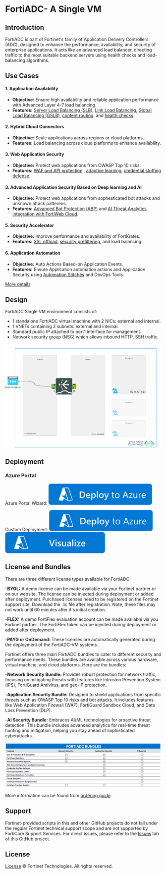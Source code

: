 # FortiADC- A Single VM

## Introduction

FortiADC is part of Fortinet's family of Application Delivery Controllers (ADC), designed to enhance the performance, availability, and security of enterprise applications.
It acts like an advanced load balancer, directing traffic to the most suitable backend servers using health checks and load-balancing algorithms.

## Use Cases

#### 1. Application Availability
- **Objective:** Ensure high availability and reliable application performance with Advanced Layer 4-7 load balancing.
- **Features:** [Server Load Balancing (SLB)](https://docs.fortinet.com/document/fortiadc/7.6.0/administration-guide/975733/server-load-balancing), [Link Load Balancing](https://docs.fortinet.com/document/fortiadc/7.6.0/administration-guide/337937/link-load-balancing), [Global Load Balancing (GSLB)](https://docs.fortinet.com/document/fortiadc/7.6.0/administration-guide/842895/global-load-balancing), [content routing](https://docs.fortinet.com/document/fortiadc/7.6.0/administration-guide/561482/configuring-content-routes), and [health checks](https://docs.fortinet.com/document/fortiadc/7.6.0/administration-guide/922491/health-check).

#### 2. Hybrid Cloud Connectors
- **Objective:** Scale applications across regions or cloud platforms.
- **Features:** Load balancing across cloud platforms to enhance availability.

#### 3. Web Application Security 
- **Objective:** Protect web applications from OWASP Top 10 risks.
- **Features:** [WAF and API protection](https://docs.fortinet.com/document/fortiadc/7.4.2/handbook/503987/web-application-firewall) , [adaptive learning](https://docs.fortinet.com/document/fortiadc/7.6.0/administration-guide/128496/waf-adaptive-learning), [credential stuffing defense](https://docs.fortinet.com/document/fortiadc/7.6.0/administration-guide/870251/configuring-a-credential-stuffing-defense-policy).

#### 3. Advanced Application Security Based on Deep learning and AI
- **Objective:** Protect web applications from sophesticated bot attacks and unknown attack patterens.
- **Features:** [Advanced Bot Protection (ABP)](https://docs.fortinet.com/document/fortiadc/7.6.0/administration-guide/162426/advanced-bot-protection-abp) and [AI Threat Analytics integration with FortiWeb Cloud](https://docs.fortinet.com/document/fortiadc/7.6.0/administration-guide/52944/ai-threat-analytics).

#### 5. Security Accelerator
- **Objective:** Improve performance and availability of FortiGates.
- **Features:** [SSL offload](https://docs.fortinet.com/document/fortiadc/7.6.0/administration-guide/397561/ssl-decryption-by-forward-proxy), [security prefiltering](https://docs.fortinet.com/document/fortiadc/7.6.0/administration-guide/303599/intrusion-prevention), and load balancing.

#### 6. Application Automation
- **Objective:** Auto Actions Based-on Application Events.
- **Features:** Ensure Application automation actions and Application Security using [Automation Stitches](https://docs.fortinet.com/document/fortiadc/7.6.0/administration-guide/599379/automation) and DevOps Tools.

[More details](https://www.fortinet.com/content/dam/fortinet/assets/data-sheets/FortiADC.pdf)

## Design

FortiADC Single VM environment consists of:

- 1 standalone FortiADC virtual machine with 2 NICs: external and internal.
- 1 VNETs containing 2 subnets: external and internal.
- Standard public IP attached to port1 interface for management.
- Network security group (NSG) which allows inbound HTTP, SSH traffic.

![FortiADC-VM azure design](images/fad-single-vm.png)

## Deployment

### Azure Portal

Azure Portal Wizard:
[![Azure Portal Wizard](https://raw.githubusercontent.com/Azure/azure-quickstart-templates/master/1-CONTRIBUTION-GUIDE/images/deploytoazure.svg?sanitize=true)](https://portal.azure.com/#create/Microsoft.Template/uri/https%3A%2F%2Fraw.githubusercontent.com%2F40net-cloud%2Ffortinet-azure-solutions%2Fmain%2FFortiWeb%2FA-Single-VM%2FmainTemplate.json/createUIDefinitionUri/https%3A%2F%2Fraw.githubusercontent.com%2F40net-cloud%2Ffortinet-azure-solutions%2Fmain%2FFortiWeb%2FA-Single-VM%2FcreateUiDefinition.json)

Custom Deployment:
[![Deploy To Azure](https://raw.githubusercontent.com/Azure/azure-quickstart-templates/master/1-CONTRIBUTION-GUIDE/images/deploytoazure.svg?sanitize=true)](https://portal.azure.com/#create/Microsoft.Template/uri/https%3A%2F%2Fraw.githubusercontent.com%2F40net-cloud%2Ffortinet-azure-solutions%2Fmain%2FFortiWeb%2FA-Single-VM%2FmainTemplate.json)
[![Visualize](https://raw.githubusercontent.com/Azure/azure-quickstart-templates/master/1-CONTRIBUTION-GUIDE/images/visualizebutton.svg?sanitize=true)](http://armviz.io/#/?load=https%3A%2F%2Fraw.githubusercontent.com%2F40net-cloud%2Ffortinet-azure-solutions$2Fmain%2FFortiWeb%2FA-Single-VM%2FmainTemplate.json)

## License and Bundles

There are three different license types available for FortiADC:

-**BYOL:** A demo license can be made available via your Fortinet partner or on our website. The license can be injected during deployment or added after deployment. Purchased licenses need to be registered on the Fortinet support site. Download the .lic file after registration. Note, these files may not work until 60 minutes after it's initial creation.

-**FLEX:** A demo FortiFlex evaluation account can be made available via you Fortinet partner. The FortiFlex token can be injected during deployment or added after deployment.

-**PAYG or OnDemand:** These licenses are automatically generated during the deployment of the FortiADC-VM systems.

Fortinet offers three main FortiADC bundles to cater to different security and performance needs. These bundles are available across various hardware, virtual machine, and cloud platforms. Here are the bundles:

-**Network Security Bundle:** Provides robust protection for network traffic, focusing on mitigating threats with features like Intrusion Prevention System (IPS), FortiGuard Antivirus, and geo-IP protection.

-**Application Security Bundle:** Designed to shield applications from specific threats such as OWASP Top 10 risks and bot attacks. It includes features like Web Application Firewall (WAF), FortiGuard Sandbox Cloud, and Data Loss Prevention (DLP).

-**AI Security Bundle:** Embraces AI/ML technologies for proactive threat detection. This bundle includes advanced analytics for real-time threat hunting and mitigation, helping you stay ahead of sophisticated cyberattacks.

![FortiADC Bundles](images/fad-bundles.png)

More information can be found from [ordering guide](https://www.fortinet.com/content/dam/fortinet/assets/data-sheets/og-fortiadc.pdf).

## Support

Fortinet-provided scripts in this and other GitHub projects do not fall under the regular Fortinet technical support scope and are not supported by FortiCare Support Services.
For direct issues, please refer to the [Issues](https://github.com/40net-cloud/fortinet-azure-solutions/issues) tab of this GitHub project.

## License

[License](/../../blob/main/LICENSE) © Fortinet Technologies. All rights reserved.
